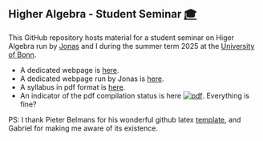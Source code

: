 ## Higher Algebra - Student Seminar [:mortar_board:](https://yordantoshev.github.io/HAStuSemSum25Bonn/)

This GitHub repository hosts material for a student seminar on Higer Algebra run by [Jonas](https://jonasheintze.gitlab.io/index.html) and I during the summer term 2025 at the [University of Bonn](http://www.math.uni-bonn.de/).

- A dedicated webpage is [here](https://yordantoshev.github.io/HAStuSemSum25Bonn/).
- A dedicated webpage run by Jonas is [here](https://jonasheintze.gitlab.io/teaching/HA.html).
- A syllabus in pdf format is [here](https://yordantoshev.github.io/HAStuSemSum25Bonn/syllabus.pdf).
- An indicator of the pdf compilation status is here [![pdf](https://github.com/YordanToshev/HAStSemBonn/actions/workflows/pdf.yml/badge.svg)](https://github.com/YordanToshev/HAStSemBonn/actions/workflows/pdf.yml). Everything is fine? 

PS: I thank Pieter Belmans for his wonderful github latex [template](https://pbelmans.ncag.info/blog/2023/08/17/github-latex-template/), and Gabriel for making me aware of its existence.
